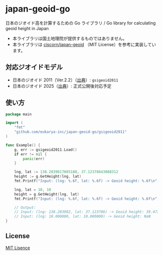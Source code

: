 # japan-geoid-go

日本のジオイド高を計算するための Go ライブラリ / Go library for calculating geoid height in Japan

- 本ライブラリは国土地理院が提供するものではありません。
- 本ライブラリは [ciscorn/japan-geoid](https://github.com/ciscorn/japan-geoid/tree/main) （MIT License）を参考に実装しています。

## 対応ジオイドモデル

- 日本のジオイド 2011（Ver.2.2）（[出典](https://fgd.gsi.go.jp/download/geoid.php)）: `gsigeoid2011`
- 日本のジオイド 2025（[出典](https://www.gsi.go.jp/buturisokuchi/grageo_reference.html)）: 正式公開後対応予定

## 使い方

```go
package main

import (
	"fmt"
	"github.com/eukarya-inc/japan-geoid-go/gsigeoid2011"
)

func Example() {
	g, err := gsigeoid2011.Load()
	if err != nil {
		panic(err)
	}

	lng, lat := 138.2839817085188, 37.12378643088312
	height := g.GetHeight(lng, lat)
	fmt.Printf("Input: (lng: %.6f, lat: %.6f) -> Geoid height: %.6f\n", lng, lat, height)

	lng, lat = 10, 10
	height = g.GetHeight(lng, lat)
	fmt.Printf("Input: (lng: %.6f, lat: %.6f) -> Geoid height: %.6f\n", lng, lat, height)

	// Output:
	// Input: (lng: 138.283982, lat: 37.123786) -> Geoid height: 39.473871
	// Input: (lng: 10.000000, lat: 10.000000) -> Geoid height: NaN
}
```

## License

[MIT Lisence](LICENSE)
